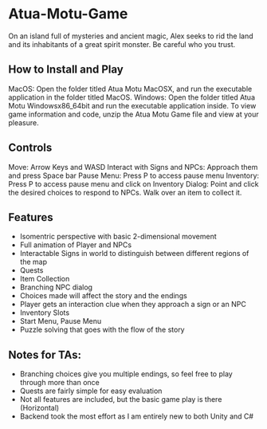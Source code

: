 # Atua-Motu-Game
On an island full of mysteries and ancient magic, Alex seeks to rid the land and its inhabitants of a great spirit monster. Be careful who you trust.

## How to Install and Play
MacOS: Open the folder titled Atua Motu MacOSX, and run the executable application in the folder titled MacOS.
Windows: Open the folder titled Atua Motu Windowsx86_64bit and run the executable application inside. 
To view game information and code, unzip the Atua Motu Game file and view at your pleasure.


## Controls
Move: Arrow Keys and WASD
Interact with Signs and NPCs: Approach them and press Space bar
Pause Menu: Press P to access pause menu
Inventory: Press P to access pause menu and click on Inventory
Dialog: Point and click the desired choices to respond to NPCs.
Walk over an item to collect it.

## Features
-  Isomentric perspective with basic 2-dimensional movement
-  Full animation of Player and NPCs
-  Interactable Signs in world to distinguish between different regions of the map
-  Quests
-  Item Collection
-  Branching NPC dialog
-  Choices made will affect the story and the endings
-  Player gets an interaction clue when they approach a sign or an NPC
-  Inventory Slots
-  Start Menu, Pause Menu
-  Puzzle solving that goes with the flow of the story

## Notes for TAs:
- Branching choices give you multiple endings, so feel free to play through more than once
- Quests are fairly simple for easy evaluation
- Not all features are included, but the basic game play is there (Horizontal)
- Backend took the most effort as I am entirely new to both Unity and C# 
